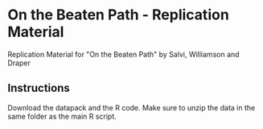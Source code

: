 # On the Beaten Path - Replication Material
Replication Material for "On the Beaten Path" by Salvi, Williamson and Draper

## Instructions
Download the datapack and the R code. Make sure to unzip the data in the same folder as the main R script. 
